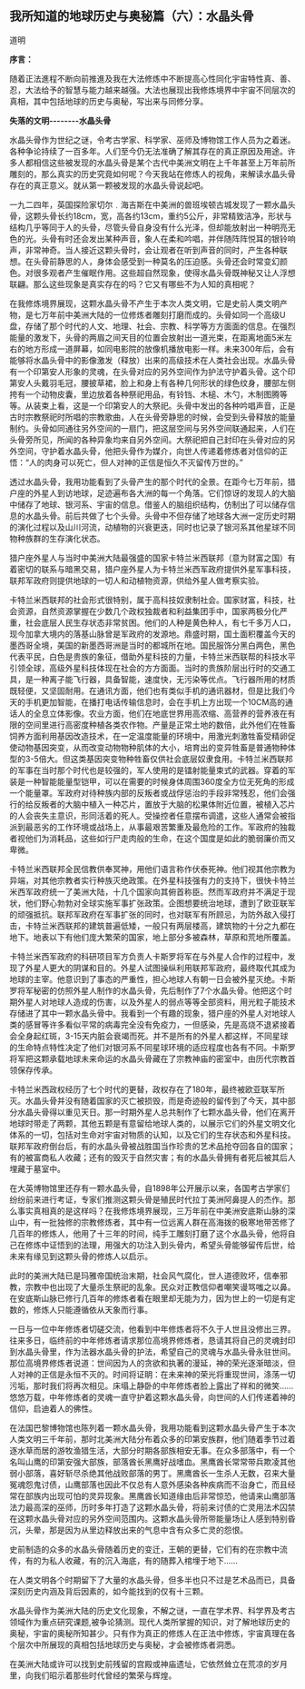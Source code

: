## 我所知道的地球历史与奥秘篇（六）：水晶头骨

道明

**序言：**

随着正法進程不断向前推進及我在大法修炼中不断提高心性同化宇宙特性真、善、忍，大法给予的智慧与能力越来越强。大法也展现出我修炼境界中宇宙不同层次的真相，其中包括地球的历史与奥秘，写出来与同修分享。

**失落的文明--------水晶头骨**

水晶头骨作为世纪之谜，令考古学家、科学家、巫师及博物馆工作人员为之着迷。各种争论持续了一百多年。人们至今仍无法准确了解其存在的真正原因及用途。许多人都相信这些被发现的水晶头骨是某个古代中美洲文明在上千年甚至上万年前所雕刻的，那么真实的历史究竟如何呢？今天我站在修炼人的视角，来解读水晶头骨存在的真正意义。就从第一颗被发现的水晶头骨说起吧。

一九二四年，英国探险家切尔﹒海吉斯在中美洲的兽班埃顿古城发现了一颗水晶头骨，这颗头骨长约18cm，宽，高各约13cm，重约5公斤，非常精致洁净，形状与结构几乎等同于人的头骨，尽管头骨自身没有什么光泽，但却能放射出一种明亮无色的光。头骨有时还会发出某种声音，象人在柔和吟唱，并伴随阵阵悦耳的银铃响声，非常神奇。当人接近这颗头骨时，会让观者在听到声音的同时，产生各种联想。在头骨前静思的人，身体会感受到一种莫名的压迫感。头骨还会时常变幻颜色。对很多观者产生催眠作用。这些超自然现象，使得水晶头骨既神秘又让人浮想联翩。那么这些现象是真实存在的吗？它又有哪些不为人知的真相呢？

在我修炼境界展现，这颗水晶头骨不产生于本次人类文明，它是史前人类文明产物，是七万年前中美洲大陆的一位修炼者雕刻打磨而成的。头骨如同一个高级U盘，存储了那个时代的人文、地理、社会、宗教、科学等方方面面的信息。在强烈能量的激发下，头骨的两眉之间天目的位置会放射出一道光束，在距离地面5米左右的地方形成一道屏幕，如同电影院的放像机播放电影一样。未来300年后，会有能够将水晶头骨中的影像激发（释放）出来的高级技术在人类社会出现。水晶头骨有一个印第安人形象的灵魂，在头骨对应的另外空间作为护法守护着头骨。这个印第安人头戴羽毛冠，腰披草裙，脸上和身上有各种几何形状的绿色纹身，腰部左侧挎有一个动物皮囊，里边放着各种祭祀用品，有铃铛、木槌、木勺，木制图腾等等。从装束上看，这是一个印第安人的大祭祀。头骨中发出的各种吟唱声音，正是古时宗教祭祀时所唱的宗教歌曲，人在头骨旁静思的时候，会受到头骨释放的能量制约。头骨如同通往另外空间的一扇门，把这层空间与另外空间联通起来，人们在头骨旁所见，所闻的各种异象均来自另外空间。大祭祀把自己封印在头骨对应的另外空间，守护着水晶头骨，他把头骨作为媒介，向世人传递着修炼者对信仰的正悟：“人的肉身可以死亡，但人对神的正信是恒久不灭留传万世的。”

透过水晶头骨，我用功能看到了头骨产生的那个时代的全景。在距今七万年前，猎户座的外星人到访地球，足迹遍布各大洲的每一个角落。它们惊讶的发现人的大脑中储存了地球、银河系、宇宙的信息。借鉴人的脑组织结构，仿制出了可以储存信息的水晶头骨。前后共做了七个头骨。头骨中不但存储了地球各大洲一定历史时期的演化过程以及山川河流，动植物的兴衰更迭，同时也记录了银河系其他星球不同物种族群的生存演化状态。

猎户座外星人与当时中美洲大陆最强盛的国家卡特兰米西联邦（意为财富之国）有着密切的联系与暗黑交易，猎户座外星人为卡特兰米西军政府提供外星军事科技，联邦军政府则提供地球的一切人和动植物资源，供给外星人做考察实验。

卡特兰米西联邦的社会形式很特别，属于高科技奴隶制社会。国家财富，科技，社会资源，自然资源掌握在少数几个政权独裁者和利益集团手中，国家两极分化严重，社会底层人民生存状态非常贫困。他们的人种是黄色种人，有七千多万人口，现今加拿大境内的落基山脉曾是军政府的发源地。鼎盛时期，国土面积覆盖今天的墨西哥全境，美国的新墨西哥洲是当时的都城所在地。国民服饰分黑白两色，黑色代表平民，白色是贵族的象征，借助外星科技的力量，卡特兰米西联帮的科技水平引领全球，高级外星科技体现在社会的方方面面。当时的贵族阶层出行时的交通工具，是一种离子能飞行器，具备智能，速度快，无污染等优点。飞行器所用的材质既轻便，又坚固耐用。在通讯方面，他们也有类似手机的通讯器材，但是比我们今天的手机更加智能，在播打电话传输信息时，会在手机上方出现一个10CM高的通话人的全息立体影像。农业方面，他们在地底世界用高浓缩、高营养的营养液在有限的空间里进行高密度种植各类农作物。产量是正常土地的数倍，此外他们在牲畜饲养方面利用基因改造技术，在一定温度能量的环境中，用激光刺激牲畜受精卵促使动物基因突变，从而改变动物物种肌体的大小，培育出的变异牲畜是普通物种体型的3-5倍大。但这类基因突变物种牲畜仅供社会底层奴隶食用。卡特兰米西联邦的军事在当时那个时代也是较强的，军人使用的是镭射能量束式的武器。穿着的军装是一种智能能量型铠甲，可以在需要的时候身体周围360度全方位无死角的形成一个能量罩。军政府对待种族内部的反叛者或战俘惩治的手段非常残忍，他们会强行的给反叛者的大脑中植入一种芯片，置放于大脑的松果体附近位置，被植入芯片的人会丧失主意识，形同活着的死人。受操控者任意摆布调遣，这些人通常会被指派到最恶劣的工作环境或战场上，从事最艰苦繁重及最危险的工作。军政府的独裁者视他们为消耗品，这些如行尸走肉般的生命，在这个国度是如此的脆弱廉价而又卑微。

卡特兰米西联邦全民信教供奉冥神，用他们语言称作伏泰死神。他们视其他宗教为异端，对其他宗教者实行种族灭绝政策。在外星科技强有力的支持下，很快卡特兰米西军政府统一了美洲大陆，十几个国家向其俯首称臣。然而军政府并不满足于现状，他们野心勃勃对全球实施军事扩张政策。企图想要统治地球，遭到了欧亚联军的顽强抵抗。联邦军政府在军事扩张的同时，也对联军有所顾忌，为防外敌入侵打击，卡特兰米西联邦的建筑普遍低矮，一般只有两层楼高，建筑物的十分之九都在地下。地表以下有他们庞大繁荣的国家，地上部分多被森林，草原和荒地所覆盖。

卡特兰米西军政府的科研项目军方负责人卡斯罗将军在与外星人合作的过程中，发现了外星人更大的阴谋和目的。外星人试图操纵利用联邦军政府，最终取代其成为地球的主宰。他意识到了事态的严重性，担心地球人有朝一日会被外星灭绝。卡斯罗将军秘密的仿照外星人制作的水晶头骨，先后制作了7个水晶头骨。他把这个时期外星人对地球人造成的伤害，以及外星人的弱点等等全部资料，用光粒子能技术存储进了其中一颗水晶头骨中。我看到一个有趣的现象，猎户座的外星人对地球人类的感冒等许多看似平常的病毒完全没有免疫力，一但感染，先是高烧不退紧接着会全身起红斑，3-15天内脏会衰竭而死。并不是所有的外星人都这样，不同星球的生命特点特性决定了他们对银河系不同星球环境的适应程度也各有不同。卡斯罗将军把这颗承载地球未来命运的水晶头骨藏在了宗教神庙的密室中，由历代宗教首领保存传承。

卡特兰米西政权经历了七个时代的更替，政权存在了180年，最终被欧亚联军所灭。水晶头骨并没有随着国家的灭亡被损毁，而是奇迹般的留传到了今天，其中部分水晶头骨得以重见天日。那一时期外星人总共制作了七颗水晶头骨，他们在离开地球时带走了两颗，其他五颗是有意留给地球人类的，以展示它们的外星文明文化体系的一切，包括对生命对宇宙对物质的认知，以及它们的生存状态和外星科技。联邦军政府倒台后，有的水晶头骨被战胜国当作珍贵的艺术品抢夺回各自的国家；有的被富商私人收藏；还有的毁灭于自然灾害；有的水晶头骨拥有者死后被其后人埋藏于墓室中。

在大英博物馆里还存有一颗水晶头骨，自1898年公开展示以来，各国考古学家们纷纷前来进行考证，专家们推测这颗头骨是殖民时代拉丁美洲阿鼻提人的杰作。那么事实真相真的是这样吗？在我修炼境界展现，三万年前在中美洲安底斯山脉的深山中，有一批独修的宗教修炼者，其中有一位远离人群在高海拨的极寒地带苦修了几百年的修炼人，他用了十三年的时间，纯手工雕刻打磨了这个水晶头骨，他将自己在修炼中证悟到的法理，用强大的功注入到头骨内，希望头骨能够留传后世，给未来有缘见到这颗头骨的修炼人以启示。

此时的美洲大陆已是玛雅帝国统治末期，社会风气腐化，世人道德败坏，信奉邪教，宗教中也出现了大量杀生祭祀的乱象。民众对正教信仰者嘲笑谩骂嗤之以鼻。在安底斯山脉已修行几百年的修炼者看在眼里却无能为力，因为世上的一切是有定数的，修炼人只能遵循依从天象而行事。

一日与一位中年修炼者切磋交流，他看到中年修炼者将不久于人世且没修出三界。往来多日，临终前的中年修炼者请求那位高境界修炼者，恳请其将自己的灵魂封印到水晶头骨里，作为法器水晶头骨的护法，希望自己的灵魂与水晶头骨永驻世间。那位高境界修炼者说道：世间因为人的贪欲和执著的漫延，神的荣光逐渐暗淡，但人对神的正信是永恒不灭的。时间将证眀：在未来神的荣光将重现世间，涤荡一切污垢，那时我们将再次相见。床塌上静卧的中年修炼者脸上露出了祥和的微笑......悠悠万载，中年修炼者的灵魂一直守护着这颗水晶头骨，向世间的人们传递着神的信仰，启迪着人的佛性。

在法国巴黎博物馆也陈列着一颗水晶头骨，我用功能看到这颗水晶头骨产生于本次人类文明三千年前，那时北美洲大陆分布着众多的印第安族群，他们随着季节过着逐水草而居的游牧渔猎生活，大部分时期各部族相安无事。在众多部落中，有一个名叫山鹰的印第安强大部族，部落酋长黑鹰好战嗜血。黑鹰酋长常常带兵欺凌其他弱小部落，喜好斩尽杀绝其他战败部落的男丁。黑鹰酋长一生杀人无数，召来大量冤魂怨鬼讨债，山鹰部落也因此不仅总有人意外感染各种疾病而不治身亡，而且经常在部族内出现可怕的灵异现象。黑鹰酋长知道缘由后非常惊恐，他请来山鹰部落法力最高深的巫师，历时多年打造了这颗水晶头骨，将前来讨债的亡灵用法术囚禁在这颗水晶头骨对应的另外空间范围内。这颗水晶头骨所带能量场让人感到特别昏沉，头晕，那是因为从里边释放出来的气息中含有众多亡灵的怨恨。

史前制造的众多的水晶头骨随着历史的变迁，王朝的更替，它们有的在宗教中流传，有的为私人收藏，有的沉入海底，有的随葬入棺埋于地下……

在人类文明各个时期留下了大量的水晶头骨，但多半也只不过是艺术品而已，具备深刻历史内涵及背后因素的，如今能找到的仅有十三颗。

水晶头骨作为美洲大陆的历史文化现象，不解之谜，一直在学术界、科学界及考古领域作为重点研究课题,被争论猜测。现代人类所掌握的知识，对了解地球历史的奥秘，宇宙的奥秘所知甚少。只有作为真正的修炼人在正法中修炼，宇宙真理在各个层次中所展现的真相包括地球历史与奥秘，才会被修炼者洞悉。

在美洲大陆或许可以找到史前残留的宫殿或神庙遗址，它依然耸立在荒凉的岁月里，向我们昭示着那些时代曾经的繁荣与辉煌。 